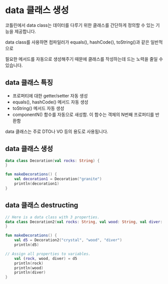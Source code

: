# data 클래스 생성
코틀린에서 data class는 데이터를 다루기 위한 클래스를 간단하게 정의할 수 있는 기능을 제공합니다.

data class를 사용하면 컴파일러가 equals(), hashCode(), toString()과 같은 일반적으로

필요한 메서드를 자동으로 생성해주기 때문에 클래스를 작성하는데 드는 노력을 줄일 수 있습니다.

## data 클래스 특징
- 프로퍼티에 대한 getter/setter 자동 생성
- equals(), hashCode() 메서드 자동 생성
- toString() 메서드 자동 생성
- componentN() 함수를 자동으로 새성함. 이 함수는 객체의 N번째 프로퍼티를 반환함

data 클래스는 주로 DTO나 VO 등의 용도로 사용됩니다.


## data 클래스 생성
```kotlin
data class Decoration(val rocks: String) {
}

fun makeDecorations() {
    val decoration1 = Decoration("granite")
    println(decoration1)
}
```

## data 클래스 destructing
```kotlin
// Here is a data class with 3 properties.
data class Decoration2(val rocks: String, val wood: String, val diver: String){
}

fun makeDecorations() {
    val d5 = Decoration2("crystal", "wood", "diver")
    println(d5)

// Assign all properties to variables.
    val (rock, wood, diver) = d5
    println(rock)
    println(wood)
    println(diver)
}
```